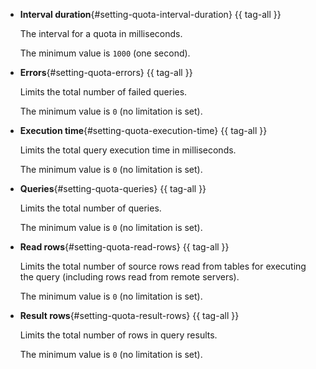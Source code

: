 - **Interval duration**{#setting-quota-interval-duration} {{ tag-all }}

  The interval for a quota in milliseconds.

  The minimum value is `1000` (one second).

- **Errors**{#setting-quota-errors} {{ tag-all }}

  Limits the total number of failed queries.

  The minimum value is `0` (no limitation is set).

- **Execution time**{#setting-quota-execution-time} {{ tag-all }}

  Limits the total query execution time in milliseconds.

  The minimum value is `0` (no limitation is set).

- **Queries**{#setting-quota-queries} {{ tag-all }}

  Limits the total number of queries.

  The minimum value is `0` (no limitation is set).

- **Read rows**{#setting-quota-read-rows} {{ tag-all }}

  Limits the total number of source rows read from tables for executing the query (including rows read from remote servers).

  The minimum value is `0` (no limitation is set).

- **Result rows**{#setting-quota-result-rows} {{ tag-all }}

  Limits the total number of rows in query results.

  The minimum value is `0` (no limitation is set).

